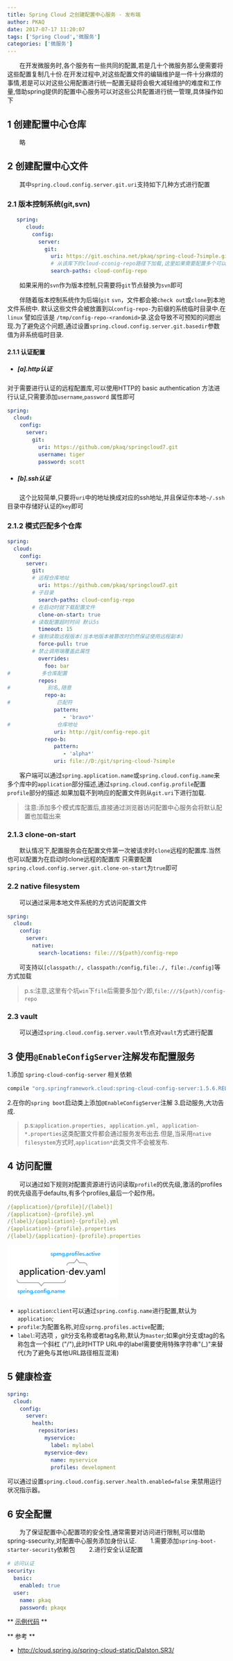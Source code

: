 ```yaml
---
title: Spring Cloud 之创建配置中心服务 - 发布端
author: PKAQ
date: 2017-07-17 11:20:07
tags: ['Spring Cloud','微服务']
categories: ['微服务']
---
```


　　在开发微服务时,各个服务有一些共同的配置,若是几十个微服务那么便需要将这些配置复制几十份.在开发过程中,对这些配置文件的编辑维护是一件十分麻烦的事情,若是可以对这些公用配置进行统一配置无疑将会极大减轻维护的难度和工作量,借助spring提供的配置中心服务可以对这些公共配置进行统一管理,具体操作如下
<!-- more -->

## 1 创建配置中心仓库
　　略
## 2 创建配置中心文件
　　其中`spring.cloud.config.server.git.uri`支持如下几种方式进行配置

### 2.1 版本控制系统(git,svn)
```yml
   spring:
      cloud:
        config:          
          server:
            git:
              uri: https://git.oschina.net/pkaq/spring-cloud-7simple.git
              # 从该库下的cloud-cconig-repo路径下加载,这里如果需要配置多个可以用`,`分隔开
			  search-paths: cloud-config-repo
```
　　如果采用的`svn`作为版本控制,只需要将`git`节点替换为`svn`即可


　　伴随着版本控制系统作为后端(`git` `svn`，文件都会被`check out`或`clone`到本地文件系统中. 默认这些文件会被放置到以`config-repo-`为前缀的系统临时目录中.在 `linux` 譬如应该是 `/tmp/config-repo-<randomid>`录.这会导致不可预知的问题出现.为了避免这个问题,通过设置`spring.cloud.config.server.git.basedir`参数值为非系统临时目录.
   
#### 2.1.1 认证配置
- ##### [a].http认证
对于需要进行认证的远程配置库,可以使用HTTP的 basic authentication 方法进行认证,只需要添加`username`,`password` 属性即可
```yml
spring:
  cloud:
    config:
      server:
        git:
          uri: https://github.com/pkaq/springcloud7.git
          username: tiger
          password: scott
```

- ##### [b].ssh认证
　　这个比较简单,只要将`uri`中的地址换成对应的ssh地址,并且保证你本地`~/.ssh`目录中存储好认证的`key`即可

### 2.1.2 模式匹配多个仓库
```yml
spring:
  cloud:
    config:
      server:
        git:
        # 远程仓库地址
          uri: https://github.com/pkaq/springcloud7.git
        # 子目录
          search-paths: cloud-config-repo
        # 在启动时就下载配置文件
          clone-on-start: true
        # 读取配置超时时间 默认5s
          timeout: 15
        # 强制读取远程版本(当本地版本被篡改时仍然保证使用远程副本)
          force-pull: true
        # 禁止调用端覆盖此属性
          overrides:
            foo: bar
#          多仓库配置
          repos:
#            别名,随意
            repo-a:
#               匹配符
               pattern:
                  - 'bravo*'
#               仓库地址
               uri: http://git/config-repo.git
            repo-b:
               pattern:
                  - 'alpha*'
               uri: file://D:/git/spring-cloud-7simple
```
　　客户端可以通过`spring.application.name`或`spring.cloud.config.name`来多个库中的`application`部分描述,通过`spring.cloud.config.profile`配置`profile`部分的描述.如果加载不到响应的配置文件则从`git.uri`下进行加载.
> 注意:添加多个模式库配置后,直接通过浏览器访问配置中心服务会将默认配置也加载出来

### 2.1.3 clone-on-start
　　默认情况下,配置服务会在配置文件第一次被请求时`clone`远程的配置库.当然也可以配置为在启动时clone远程的配置库
只需要配置`spring.cloud.config.server.git.clone-on-start`为`true`即可

### 2.2 native filesystem
　　可以通过采用本地文件系统的方式访问配置文件
```yml
spring:
  cloud:
    config:      
      server:
        native:
          search-locations: file:///${path}/config-repo
```
　　可支持以`[classpath:/, classpath:/config,file:./, file:./config]`等方式加载
>p.s:注意,这里有个坑`win`下`file`后需要多加个`/`即,`file:///${path}/config-repo`

### 2.3 vault
　　可以通过`spring.cloud.config.server.vault`节点对`vault`方式进行配置

## 3 使用`@EnableConfigServer`注解发布配置服务
1.添加 `spring-cloud-config-server` 相关依赖
```groovy
compile "org.springframework.cloud:spring-cloud-config-server:1.5.6.RELEASE"
```
2.在你的`spring boot`启动类上添加`@EnableConfigServer`注解
3.启动服务,大功告成.

>p.s:`application.properties, application.yml, application-*.properties`这类配置文件都会通过服务发布出去.但是,当采用`native filesystem`方式时,`application*`此类文件不会被发布.

## 4 访问配置
　　可以通过如下规则对配置资源进行访问读取`profile`的优先级,激活的profiles的优先级高于defaults,有多个profiles,最后一个起作用。
```yml
/{application}/{profile}[/{label}]
/{application}-{profile}.yml
/{label}/{application}-{profile}.yml
/{application}-{profile}.properties
/{label}/{application}-{profile}.properties
```
![配置资源规则](.\sc-configserver\configserver.png)

> 
- `application`:`client`可以通过`spring.config.name`进行配置,默认为`application`;
- `profile`:为配置名称,对应`sprng.profiles.active`配置;
- `label`:可选项 ，git分支名称或者tag名称,默认为`master`;如果git分支或tag的名称包含一个斜杠 ("/"),此时HTTP URL中的label需要使用特殊字符串"(_)"来替代(为了避免与其他URL路径相互混淆)

## 5 健康检查

```yml
spring:
  cloud:
    config:
      server:
        health:
          repositories:
            myservice:
              label: mylabel
            myservice-dev:
              name: myservice
              profiles: development
```              

可以通过设置`spring.cloud.config.server.health.enabled=false` 来禁用运行状况指示器。   

## 6 安全配置   

　　为了保证配置中心配置项的安全性,通常需要对访问进行限制,可以借助spring-ssecurity,对配置中心服务添加身份认证.
　　1.需要添加`spring-boot-starter-security`依赖包
　　2.进行安全认证配置

```yml
# 访问认证
security:
  basic:
    enabled: true
  user:
    name: pkaq
    password: pkaqx
```

** [示例代码](https://github.com/pkaq/springcloud7/tree/master/cloud-config-server) ** 



** 参考 **
- http://cloud.spring.io/spring-cloud-static/Dalston.SR3/